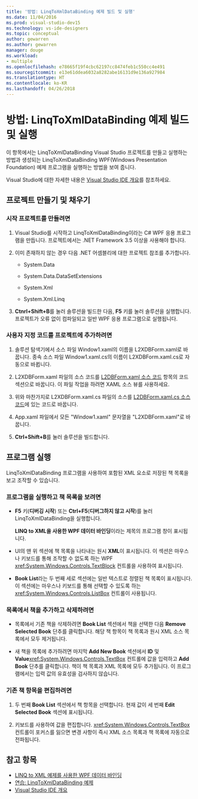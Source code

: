 ```yaml
---
title: '방법: LinqToXmlDataBinding 예제 빌드 및 실행'
ms.date: 11/04/2016
ms.prod: visual-studio-dev15
ms.technology: vs-ide-designers
ms.topic: conceptual
author: gewarren
ms.author: gewarren
manager: douge
ms.workload:
- multiple
ms.openlocfilehash: e78665f19f4cbc62197cc8474feb1c550cc4e491
ms.sourcegitcommit: e13e61ddea6032a8282abe16131d9e136a927984
ms.translationtype: HT
ms.contentlocale: ko-KR
ms.lasthandoff: 04/26/2018
---
```

# <a name="how-to-build-and-run-the-linqtoxmldatabinding-example"></a>방법: LinqToXmlDataBinding 예제 빌드 및 실행

이 항목에서는 LinqToXmlDataBinding Visual Studio 프로젝트를 만들고 실행하는 방법과 생성되는 LinqToXmlDataBinding WPF(Windows Presentation Foundation) 예제 프로그램을 실행하는 방법을 보여 줍니다.

Visual Studio에 대한 자세한 내용은 [Visual Studio IDE 개요](../ide/visual-studio-ide.md)를 참조하세요.

## <a name="creating-and-populating-the-project"></a>프로젝트 만들기 및 채우기

### <a name="to-create-the-starting-project"></a>시작 프로젝트를 만들려면

1. Visual Studio를 시작하고 LinqToXmlDataBinding이라는 C# WPF 응용 프로그램을 만듭니다. 프로젝트에서는 .NET Framework 3.5 이상을 사용해야 합니다.

1. 이미 존재하지 않는 경우 다음 .NET 어셈블리에 대한 프로젝트 참조를 추가합니다.

    - System.Data

    - System.Data.DataSetExtensions

    - System.Xml

    - System.Xml.Linq

1. **Ctnrl+Shift+B**를 눌러 솔루션을 빌드한 다음, **F5** 키를 눌러 솔루션을 실행합니다. 프로젝트가 오류 없이 컴파일되고 일반 WPF 응용 프로그램으로 실행됩니다.

### <a name="to-add-custom-code-to-the-project"></a>사용자 지정 코드를 프로젝트에 추가하려면

1. 솔루션 탐색기에서 소스 파일 Window1.xaml의 이름을 L2XDBForm.xaml로 바꿉니다. 종속 소스 파일 Window1.xaml.cs의 이름이 L2XDBForm.xaml.cs로 자동으로 바뀝니다.

1. L2XDBForm.xaml 파일의 소스 코드를 [L2DBForm.xaml 소스 코드](../designers/l2dbform-xaml-source-code.md) 항목의 코드 섹션으로 바꿉니다. 이 파일 작업을 하려면 XAML 소스 뷰를 사용하세요.

1. 위와 마찬가지로 L2XDBForm.xaml.cs 파일의 소스를 [L2DBForm.xaml.cs 소스 코드](../designers/l2dbform-xaml-cs-source-code.md)에 있는 코드로 바꿉니다.

1. App.xaml 파일에서 모든 "Window1.xaml" 문자열을 "L2XDBForm.xaml"로 바꿉니다.

1. **Ctrl+Shift+B**를 눌러 솔루션을 빌드합니다.

## <a name="running-the-program"></a>프로그램 실행

LinqToXmlDataBinding 프로그램을 사용하여 포함된 XML 요소로 저장된 책 목록을 보고 조작할 수 있습니다.

### <a name="to-run-the-program-and-view-the-book-list"></a>프로그램을 실행하고 책 목록을 보려면

- **F5** 키(**디버깅 시작**) 또는 **Ctrl+F5**(**디버그하지 않고 시작**)를 눌러 LinqToXmlDataBinding을 실행합니다.

   **LINQ to XML을 사용한 WPF 데이터 바인딩**이라는 제목의 프로그램 창이 표시됩니다.

- UI의 맨 위 섹션에 책 목록을 나타내는 원시 **XML**이 표시됩니다. 이 섹션은 마우스나 키보드를 통해 조작할 수 없도록 하는 WPF <xref:System.Windows.Controls.TextBlock> 컨트롤을 사용하여 표시됩니다.

- **Book List**라는 두 번째 세로 섹션에는 일반 텍스트로 정렬된 책 목록이 표시됩니다. 이 섹션에는 마우스나 키보드를 통해 선택할 수 있도록 하는 <xref:System.Windows.Controls.ListBox> 컨트롤이 사용됩니다.

### <a name="to-add-and-delete-books-from-the-list"></a>목록에서 책을 추가하고 삭제하려면

- 목록에서 기존 책을 삭제하려면 **Book List** 섹션에서 책을 선택한 다음 **Remove Selected Book** 단추를 클릭합니다. 해당 책 항목이 책 목록과 원시 XML 소스 목록에서 모두 제거됩니다.

- 새 책을 목록에 추가하려면 마지막 **Add New Book** 섹션에서 **ID** 및 **Value**<xref:System.Windows.Controls.TextBox> 컨트롤에 값을 입력하고 **Add Book** 단추를 클릭합니다. 책이 책 목록과 XML 목록에 모두 추가됩니다. 이 프로그램에서는 입력 값의 유효성을 검사하지 않습니다.

### <a name="to-edit-an-existing-book-entry"></a>기존 책 항목을 편집하려면

1. 두 번째 **Book List** 섹션에서 책 항목을 선택합니다. 현재 값이 세 번째 **Edit Selected Book** 섹션에 표시됩니다.

1. 키보드를 사용하여 값을 편집합니다. <xref:System.Windows.Controls.TextBox> 컨트롤이 포커스를 잃으면 변경 사항이 즉시 XML 소스 목록과 책 목록에 자동으로 전파됩니다.

## <a name="see-also"></a>참고 항목

- [LINQ to XML 예제를 사용한 WPF 데이터 바인딩](../designers/wpf-data-binding-using-linq-to-xml-example.md)
- [연습: LinqToXmlDataBinding 예제](../designers/walkthrough-linqtoxmldatabinding-example.md)
- [Visual Studio IDE 개요](../ide/visual-studio-ide.md)